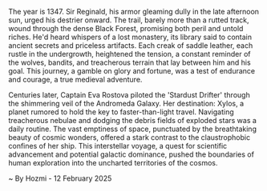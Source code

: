 
The year is 1347.  Sir Reginald, his armor gleaming dully in the late afternoon sun, urged his destrier onward.  The trail, barely more than a rutted track, wound through the dense Black Forest, promising both peril and untold riches.  He'd heard whispers of a lost monastery, its library said to contain ancient secrets and priceless artifacts.  Each creak of saddle leather, each rustle in the undergrowth, heightened the tension, a constant reminder of the wolves, bandits, and treacherous terrain that lay between him and his goal.  This journey, a gamble on glory and fortune, was a test of endurance and courage, a true medieval adventure.

Centuries later, Captain Eva Rostova piloted the 'Stardust Drifter' through the shimmering veil of the Andromeda Galaxy.  Her destination: Xylos, a planet rumored to hold the key to faster-than-light travel.  Navigating treacherous nebulae and dodging the debris fields of exploded stars was a daily routine.  The vast emptiness of space, punctuated by the breathtaking beauty of cosmic wonders, offered a stark contrast to the claustrophobic confines of her ship.  This interstellar voyage, a quest for scientific advancement and potential galactic dominance, pushed the boundaries of human exploration into the uncharted territories of the cosmos.

~ By Hozmi - 12 February 2025
